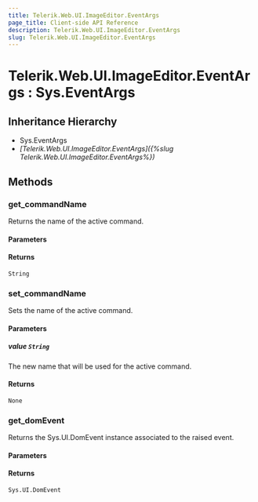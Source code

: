 ```yaml
---
title: Telerik.Web.UI.ImageEditor.EventArgs
page_title: Client-side API Reference
description: Telerik.Web.UI.ImageEditor.EventArgs
slug: Telerik.Web.UI.ImageEditor.EventArgs
---
```


# Telerik.Web.UI.ImageEditor.EventArgs : Sys.EventArgs 

## Inheritance Hierarchy

* Sys.EventArgs
* *[Telerik.Web.UI.ImageEditor.EventArgs]({%slug Telerik.Web.UI.ImageEditor.EventArgs%})*

## Methods

###  get_commandName

Returns the name of the active command.

#### Parameters

#### Returns

`String`

###  set_commandName

Sets the name of the active command.

#### Parameters

##### value `String`

The new name that will be used for the active command.

#### Returns

`None`

###  get_domEvent

Returns the Sys.UI.DomEvent instance associated to the raised event.

#### Parameters

#### Returns

`Sys.UI.DomEvent` 
